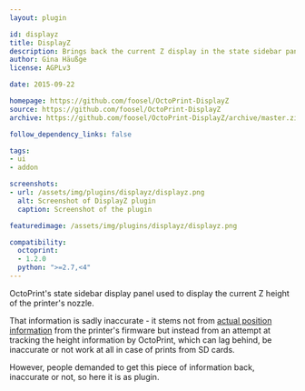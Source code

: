 ```yaml
---
layout: plugin

id: displayz
title: DisplayZ
description: Brings back the current Z display in the state sidebar panel
author: Gina Häußge
license: AGPLv3

date: 2015-09-22

homepage: https://github.com/foosel/OctoPrint-DisplayZ
source: https://github.com/foosel/OctoPrint-DisplayZ
archive: https://github.com/foosel/OctoPrint-DisplayZ/archive/master.zip

follow_dependency_links: false

tags:
- ui
- addon

screenshots:
- url: /assets/img/plugins/displayz/displayz.png
  alt: Screenshot of DisplayZ plugin
  caption: Screenshot of the plugin

featuredimage: /assets/img/plugins/displayz/displayz.png

compatibility:
  octoprint:
  - 1.2.0
  python: ">=2.7,<4"
---
```


OctoPrint's state sidebar display panel used to display the current Z height
of the printer's nozzle.

That information is sadly inaccurate - it stems not from [actual position information](https://github.com/foosel/OctoPrint/wiki/FAQ#why-doesnt-octoprint-show-me-the-current-hotend-position-anywhere)
from the printer's firmware but instead from an attempt at tracking the height
information by OctoPrint, which can lag behind, be inaccurate or not work 
at all in case of prints from SD cards.

However, people demanded to get this piece of  information back, inaccurate or
not, so here it is as plugin.
